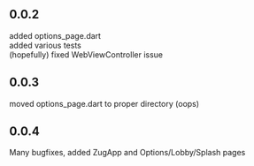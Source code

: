 ## 0.0.2

added options_page.dart <br>
added various tests <br>
(hopefully) fixed WebViewController issue

## 0.0.3

moved options_page.dart to proper directory (oops)

## 0.0.4

Many bugfixes, added ZugApp and Options/Lobby/Splash pages